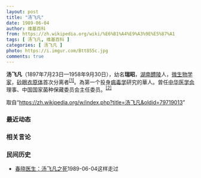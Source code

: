 ```yaml
---
layout: post
title: "汤飞凡"
date: 1989-06-04
author: 维基百科
from: https://zh.wikipedia.org/wiki/%E6%B1%A4%E9%A3%9E%E5%87%A1
tags: [ 汤飞凡, 维基百科 ]
categories: [ 汤飞凡 ]
photo: https://i.imgur.com/Btt855c.jpg
comments: true
---
```

<div class="mw-content-ltr mw-parser-output" lang="zh" dir="ltr">
<p><b>汤飞凡</b>（1897年7月23日—1958年9月30日），幼名<b>瑞昭</b>，<a href="/wiki/%E6%B9%96%E5%8D%97" class="mw-redirect" title="湖南">湖南</a><a href="/wiki/%E9%86%B4%E9%99%B5" class="mw-redirect" title="醴陵">醴陵</a>人，<a href="/wiki/%E5%BE%AE%E7%94%9F%E7%89%A9%E5%AD%A6" title="微生物学">微生物学家</a>，<a href="/wiki/%E7%A0%82%E7%9C%BC%E8%A1%A3%E5%8E%9F%E9%AB%94" title="砂眼衣原體">砂眼衣原体</a>首次分离者<sup id="cite_ref-1" class="reference"><a href="#cite_note-1">[1]</a></sup>。為第一个投身<a href="/wiki/%E7%97%85%E6%AF%92%E5%AD%A6" title="病毒学">病毒学</a>研究的華人。曾任<a href="/wiki/%E4%B8%AD%E5%8D%8E%E5%8C%BB%E5%AD%A6%E4%BC%9A" title="中华医学会">中华医学会</a>理事、中国国家菌种保藏委员会主任委员。<sup id="cite_ref-zl_2-0" class="reference"><a href="#cite_note-zl-2">[2]</a></sup>
</p>
</div><!--esi <esi:include src="/esitest-fa8a495983347898/content" /> --><noscript><img src="https://login.wikimedia.org/wiki/Special:CentralAutoLogin/start?type=1x1" alt="" width="1" height="1" style="border: none; position: absolute;"></noscript>
<div class="printfooter" data-nosnippet="">取自“<a dir="ltr" href="https://zh.wikipedia.org/w/index.php?title=汤飞凡&amp;oldid=79719013">https://zh.wikipedia.org/w/index.php?title=汤飞凡&amp;oldid=79719013</a>”</div><div id="recent-news"><h3>最近动态</h3><ul></ul></div><div id="open-opinion"><h3>相关言论</h3><ul></ul></div><div id="mjls-record"><h3>民间历史</h3><ul><li><a href="https://nodebe4.github.io/mjlsh/1989-06-04/%E6%98%A5%E6%99%93%E5%8C%BB%E7%94%9F-%E6%B1%A4%E9%A3%9E%E5%87%A1%E4%B9%8B%E6%AD%BB/" title="春晓医生">春晓医生：汤飞凡之死</a><time>1989-06-04</time><a class="tag">这样走过</a></li>
</ul></div>